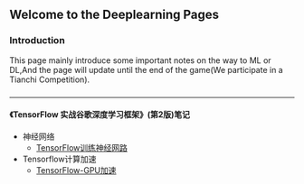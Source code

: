 ## Welcome to the Deeplearning Pages

### Introduction 
This page mainly introduce some important notes on the way to ML or DL,And the page will update until the end of the game(We participate in a Tianchi Competition).

### 
--------------------------
#### 《TensorFlow 实战谷歌深度学习框架》(第2版)笔记
+ 神经网络
    + [TensorFlow训练神经网路](https://github.com/loulan-D/Deeplearning/blob/master/TensorFlow%E5%AE%9E%E6%88%98/5.2.1Tensorflow%E8%AE%AD%E7%BB%83%E7%A5%9E%E7%BB%8F%E7%BD%91%E7%BB%9C.py)
+ Tensorflow计算加速
    + [TensorFlow-GPU加速](https://github.com/loulan-D/Deeplearning/blob/master/TensorFlow%E5%AE%9E%E6%88%98/12.1Tensorflow-GPU%E5%8A%A0%E9%80%9F.py)
